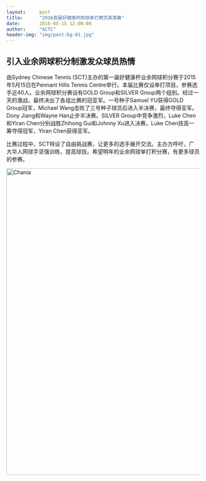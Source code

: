 ```yaml
---
layout:     post
title:      "2016首届好健康杯网球单打赛完美落幕"
date:       2016-05-15 12:00:00
author:     "ACTC"
header-img: "img/post-bg-01.jpg"
---
```

<h2>引入业余网球积分制激发众球员热情</h2>

<p>由Sydney Chinese Tennis (SCT)主办的第一届好健康杯业余网球积分赛于2015年5月15日在Pennant Hills Tennis Centre举行。本届比赛仅设单打项目，参赛选手近40人。业余网球积分赛设有GOLD Group和SILVER Group两个组别。经过一天的激战，最终决出了各组比赛的冠亚军。一号种子Samuel YU获得GOLD Group冠军，Michael Wang击败了三号种子球员后进入半决赛，最终夺得亚军。Dony Jiang和Wayne Han止步半决赛。SILVER Group中竞争激烈，Luke Chen和Yiran Chen分别战胜Zhihong Gui和Johnny Xu进入决赛，Luke Chen技高一筹夺得冠军，Yiran Chen获得亚军。</p>

<p>比赛过程中，SCT特设了自由挑战赛，让更多的选手展开交流。主办方呼吁，广大华人网球手坚强训练，提高球技。希望明年的业余网球单打积分赛，有更多球员的参赛。</p>

<img class="img-responsive" src="https://c3.staticflickr.com/9/8776/28229078690_b439d7242b_c.jpg" alt="Chania" width="800" />
